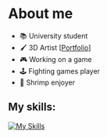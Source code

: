 # About me
- 📚 University student
- 🖌️ 3D Artist [[Portfolio](https://filippo_sabbadin.artstation.com)]
- 🎮 Working on a game
- 🕹 Fighting games player
- 🍤 Shrimp enjoyer

## My skills:
[![My Skills](https://skillicons.dev/icons?i=blender,godot,cpp,py,git,html,css,vscode,notion&theme=dark)](https://skillicons.dev)
<!--
**fliposab/fliposab** is a ✨ _special_ ✨ repository because its `README.md` (this file) appears on your GitHub profile.

Here are some ideas to get you started:

- 🔭 I’m currently working on ...
- 🌱 I’m currently learning ...
- 👯 I’m looking to collaborate on ...
- 🤔 I’m looking for help with ...
- 💬 Ask me about ...
- 📫 How to reach me: ...
- 😄 Pronouns: ...
- ⚡ Fun fact: ...
-->
